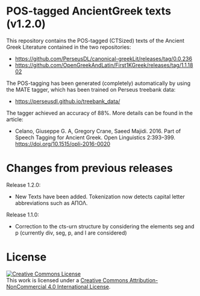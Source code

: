 # POS-tagged AncientGreek texts (v1.2.0)

This repository contains the POS-tagged (CTSized) texts of the Ancient Greek Literature contained in the two repositories:

* https://github.com/PerseusDL/canonical-greekLit/releases/tag/0.0.236
* https://github.com/OpenGreekAndLatin/First1KGreek/releases/tag/1.1.1802

The POS-tagging has been generated (completely) automatically by using the MATE tagger, which has been trained on Perseus treebank data:

* https://perseusdl.github.io/treebank_data/

The tagger achieved an accuracy of 88%. More details can be found in the article:

* Celano, Giuseppe G. A, Gregory Crane, Saeed Majidi. 2016. Part of Speech Tagging for Ancient Greek. Open Linguistics 2:393–399. https://doi.org/10.1515/opli-2016-0020

# Changes from previous releases
Release 1.2.0:
* New Texts have been added. Tokenization now detects capital letter abbreviations such as ΑΠΟΛ.

Release 1.1.0:
* Correction to the cts-urn structure by considering the elements seg and p (currently div, seg, p, and l are considered)

# License
<a rel="license" href="http://creativecommons.org/licenses/by-nc/4.0/"><img alt="Creative Commons License" style="border-width:0" src="https://i.creativecommons.org/l/by-nc/4.0/88x31.png" /></a><br />This work is licensed under a <a rel="license" href="http://creativecommons.org/licenses/by-nc/4.0/">Creative Commons Attribution-NonCommercial 4.0 International License</a>.
